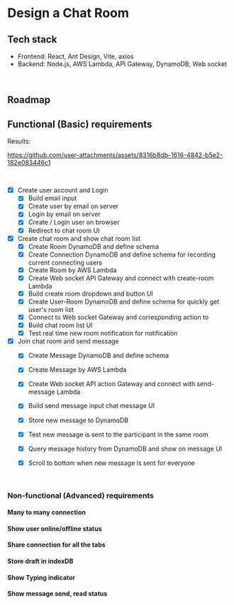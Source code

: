 # Design a Chat Room

## Tech stack
- Frontend: React, Ant Design, Vite, axios
- Backend: Node.js, AWS Lambda, API Gateway, DynamoDB, Web socket

&nbsp;

## Roadmap

## Functional (Basic) requirements

Results:

https://github.com/user-attachments/assets/8316b8db-1616-4842-b5e2-182e083446c1

&nbsp;

- [x] Create user account and Login
    - [x] Build email input
    - [x] Create user by email on server
    - [x] Login by email on server
    - [x] Create / Login user on browser
    - [x] Redirect to chat room UI

- [x] Create chat room and show chat room list
    - [x] Create Room DynamoDB and define schema
    - [x] Create Connection DynamoDB and define schema for recording current connecting users
    - [x] Create Room by AWS Lambda
    - [x] Create Web socket API Gateway and connect with create-room Lambda
    - [x] Build create room dropdown and button UI
    - [x] Create User-Room DynamoDB and define schema for quickly get user's room list
    - [x] Connect to Web socket Gateway and corresponding action to
    - [x] Build chat room list UI
    - [x] Test real time new room notification for notification

- [x] Join chat room and send message
    - [x] Create Message DynamoDB and define schema
    - [x] Create Message by AWS Lambda
    - [x] Create Web socket API action Gateway and connect with send-message Lambda
    - [x] Build send message input chat message UI
    - [x] Store new message to DynamoDB
    - [x] Test new message is sent to the participant in the same room
    - [x] Query message history from DynamoDB and show on message UI
    - [x] Scroll to bottom when new message is sent for everyone


&nbsp;


### Non-functional (Advanced) requirements

#### Many to many connection


#### Show user online/offline status


#### Share connection for all the tabs


#### Store draft in indexDB


#### Show Typing indicator


#### Show message send, read status

